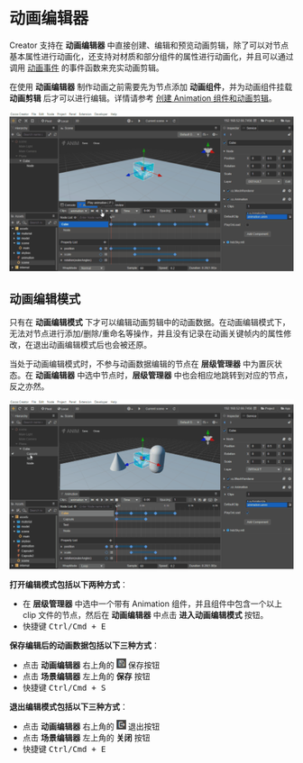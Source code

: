 # 动画编辑器

Creator 支持在 **动画编辑器** 中直接创建、编辑和预览动画剪辑，除了可以对节点基本属性进行动画化，还支持对材质和部分组件的属性进行动画化，并且可以通过调用 [动画事件](animation-event.md) 的事件函数来充实动画剪辑。

在使用 **动画编辑器** 制作动画之前需要先为节点添加 **动画组件**，并为动画组件挂载 **动画剪辑** 后才可以进行编辑。详情请参考 [创建 Animation 组件和动画剪辑](animation-create.md)。

![animation play](animation/animation.gif)

## 动画编辑模式

只有在 **动画编辑模式** 下才可以编辑动画剪辑中的动画数据。在动画编辑模式下，无法对节点进行添加/删除/重命名等操作，并且没有记录在动画关键帧内的属性修改，在退出动画编辑模式后也会被还原。

当处于动画编辑模式时，不参与动画数据编辑的节点在 **层级管理器** 中为置灰状态。在 **动画编辑器** 中选中节点时，**层级管理器** 中也会相应地跳转到对应的节点，反之亦然。

![select node](./animation/select_node.gif)

**打开编辑模式包括以下两种方式**：

- 在 **层级管理器** 中选中一个带有 Animation 组件，并且组件中包含一个以上 clip 文件的节点，然后在 **动画编辑器** 中点击 **进入动画编辑模式** 按钮。
- 快捷键 <kbd>Ctrl/Cmd + E</kbd>

**保存编辑后的动画数据包括以下三种方式**：

- 点击 **动画编辑器** 右上角的 ![save](./animation/save.png) 保存按钮
- 点击 **场景编辑器** 左上角的 **保存** 按钮
- 快捷键 <kbd>Ctrl/Cmd + S</kbd>

**退出编辑模式包括以下三种方式**：

- 点击 **动画编辑器** 右上角的 ![exit](./animation/exit.png) 退出按钮
- 点击 **场景编辑器** 左上角的 **关闭** 按钮
- 快捷键 <kbd>Ctrl/Cmd + E</kbd>

